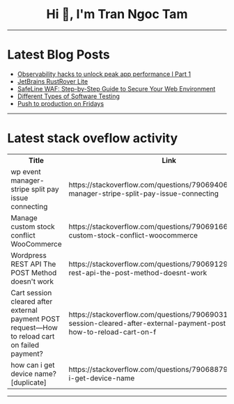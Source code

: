 <h1 align="center">Hi 👋, I'm Tran Ngoc Tam</h1>

---

# Latest Blog Posts 
<!-- BLOG-POST-LIST:START -->
- [Observability hacks to unlock peak app performance l Part 1](https://dev.to/platformsh/observability-hacks-to-unlock-peak-app-performance-l-part-1-1fic)
- [JetBrains RustRover Lite](https://dev.to/tekk_x/jetbrains-rustrover-lite-49hm)
- [SafeLine WAF: Step-by-Step Guide to Secure Your Web Environment](https://dev.to/aeriewhole123/safeline-waf-step-by-step-guide-to-secure-your-web-environment-5h41)
- [Different Types of Software Testing](https://dev.to/nazneenahmd/different-types-of-software-testing-10n2)
- [Push to production on Fridays](https://dev.to/idanen/push-to-production-on-fridays-5e9g)
<!-- BLOG-POST-LIST:END -->

---

# Latest stack oveflow activity
<table>
  <tr><th>Title</th><th>Link</th></tr>
  <!-- STACKOVERFLOW:START --><tr><td>wp event manager- stripe split pay issue connecting</td><td>https://stackoverflow.com/questions/79069406/wp-event-manager-stripe-split-pay-issue-connecting</td></tr><tr><td>Manage custom stock conflict WooCommerce</td><td>https://stackoverflow.com/questions/79069166/manage-custom-stock-conflict-woocommerce</td></tr><tr><td>Wordpress REST API The POST Method doesn&#39;t work</td><td>https://stackoverflow.com/questions/79069129/wordpress-rest-api-the-post-method-doesnt-work</td></tr><tr><td>Cart session cleared after external payment POST request—How to reload cart on failed payment?</td><td>https://stackoverflow.com/questions/79069031/cart-session-cleared-after-external-payment-post-request-how-to-reload-cart-on-f</td></tr><tr><td>how can i get device name? [duplicate]</td><td>https://stackoverflow.com/questions/79068879/how-can-i-get-device-name</td></tr><!-- STACKOVERFLOW:END -->
</table>

---


